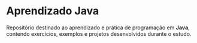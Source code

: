 # Aprendizado Java

Repositório destinado ao aprendizado e prática de programação em **Java**, contendo exercícios, exemplos e projetos desenvolvidos durante o estudo.
